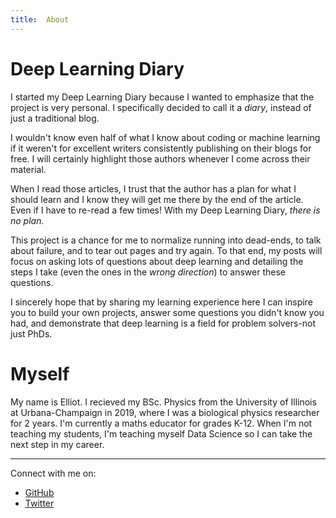 ```yaml
---
title:  About
---
```


# Deep Learning Diary #

I started my Deep Learning Diary because I wanted to emphasize that the project is very personal. I specifically decided to call it a *diary*, instead of just a traditional blog. 

I wouldn't know even half of what I know about coding or machine learning if it weren't for excellent writers consistently publishing on their blogs for free. I will certainly highlight those authors whenever I come across their material.

When I read those articles, I trust that the author has a plan for what I should learn and I know they will get me there by the end of the article. Even if I have to re-read a few times! With my Deep Learning Diary, *there is no plan.* 

This project is a chance for me to normalize running into dead-ends, to talk about failure, and to tear out pages and try again. To that end, my posts will focus on asking lots of questions about deep learning and detailing the steps I take (even the ones in the *wrong direction*) to answer these questions.

I sincerely hope that by sharing my learning experience here I can inspire you to build your own projects, answer some questions you didn't know you had, and demonstrate that deep learning is a field for problem solvers-not just PhDs. 

# Myself #
My name is Elliot. I recieved my BSc. Physics from the University of Illinois at Urbana-Champaign in 2019, where I was a biological physics researcher for 2 years. I'm currently a maths educator for grades K-12. When I'm not teaching my students, I'm teaching myself Data Science so I can take the next step in my career.  

___  

Connect with me on:  
- [GitHub](https://github.com/nurriol2)
- [Twitter](http://twitter.com/_ElliotF)

